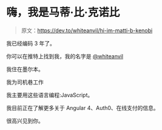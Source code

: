 # 嗨，我是马蒂·比·克诺比

> 原文：<https://dev.to/whiteanvil/hi-im-matti-b-kenobi>

我已经编码 3 年了。

你可以在推特上找到我，我的名字是 [@whiteanvil](https://twitter.com/whiteanvil)

我住在墨尔本。

我为司机巷工作

我主要用这些语言编程:JavaScript。

我目前正在了解更多关于 Angular 4、Auth0、在线支付的信息。

很高兴见到你。